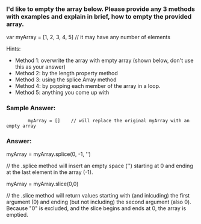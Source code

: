 ### I'd like to empty the array below. Please provide any 3 methods with examples and explain in brief, how to empty the provided array.

var myArray = [1, 2, 3, 4, 5] // it may have any number of elements

Hints:

- Method 1: overwrite the array with empty array (shown below, don't use this as your answer)
- Method 2: by the length property method
- Method 3: using the splice Array method
- Method 4: by popping each member of the array in a loop.
- Method 5: anything you come up with

### Sample Answer:

            myArray = []    // will replace the original myArray with an empty array

### Answer:
myArray = myArray.splice(0, -1, '')

// the .splice method will insert an empty space ('') starting at 0 and ending at the last element in the array (-1).


myArray = myArray.slice(0,0)  

// the .slice method will return values starting with (and inlcuding) the first argument (0) and ending (but not including) the second argument (also 0). Because "0" is excluded, and the slice begins and ends at 0, the array is emptied.


